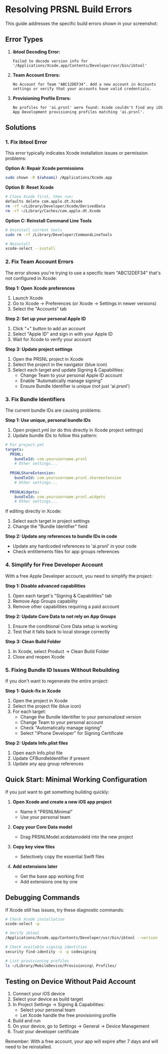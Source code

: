 # Resolving PRSNL Build Errors

This guide addresses the specific build errors shown in your screenshot:

## Error Types

1. **ibtool Decoding Error:**
   ```
   Failed to decode version info for '/Applications/Xcode.app/Contents/Developer/usr/bin/ibtool'
   ```

2. **Team Account Errors:**
   ```
   No Account for Team "ABC12DEF34". Add a new account in Accounts settings or verify that your accounts have valid credentials.
   ```

3. **Provisioning Profile Errors:**
   ```
   No profiles for 'ai.prsnl' were found: Xcode couldn't find any iOS App Development provisioning profiles matching 'ai.prsnl'.
   ```

## Solutions

### 1. Fix ibtool Error

This error typically indicates Xcode installation issues or permission problems:

**Option A: Repair Xcode permissions**
```bash
sudo chown -R $(whoami) /Applications/Xcode.app
```

**Option B: Reset Xcode**
```bash
# Close Xcode first, then run:
defaults delete com.apple.dt.Xcode
rm -rf ~/Library/Developer/Xcode/DerivedData
rm -rf ~/Library/Caches/com.apple.dt.Xcode
```

**Option C: Reinstall Command Line Tools**
```bash
# Uninstall current tools
sudo rm -rf /Library/Developer/CommandLineTools

# Reinstall
xcode-select --install
```

### 2. Fix Team Account Errors

The error shows you're trying to use a specific team "ABC12DEF34" that's not configured in Xcode:

**Step 1: Open Xcode preferences**
1. Launch Xcode
2. Go to Xcode → Preferences (or Xcode → Settings in newer versions)
3. Select the "Accounts" tab

**Step 2: Set up your personal Apple ID**
1. Click "+" button to add an account
2. Select "Apple ID" and sign in with your Apple ID
3. Wait for Xcode to verify your account

**Step 3: Update project settings**
1. Open the PRSNL project in Xcode
2. Select the project in the navigator (blue icon)
3. Select each target and update Signing & Capabilities:
   - Change Team to your personal Apple ID account
   - Enable "Automatically manage signing"
   - Ensure Bundle Identifier is unique (not just 'ai.prsnl')

### 3. Fix Bundle Identifiers

The current bundle IDs are causing problems:

**Step 1: Use unique, personal bundle IDs**
1. Open project.yml (or do this directly in Xcode project settings)
2. Update bundle IDs to follow this pattern:

```yaml
# For project.yml
targets:
  PRSNL:
    bundleId: com.yourusername.prsnl
    # Other settings...
  
  PRSNLShareExtension:
    bundleId: com.yourusername.prsnl.shareextension
    # Other settings...
    
  PRSNLWidgets:
    bundleId: com.yourusername.prsnl.widgets
    # Other settings...
```

If editing directly in Xcode:
1. Select each target in project settings
2. Change the "Bundle Identifier" field

**Step 2: Update any references to bundle IDs in code**
- Update any hardcoded references to 'ai.prsnl' in your code
- Check entitlements files for app groups references

### 4. Simplify for Free Developer Account

With a free Apple Developer account, you need to simplify the project:

**Step 1: Disable advanced capabilities**
1. Open each target's "Signing & Capabilities" tab
2. Remove App Groups capability
3. Remove other capabilities requiring a paid account

**Step 2: Update Core Data to not rely on App Groups**
1. Ensure the conditional Core Data setup is working
2. Test that it falls back to local storage correctly

**Step 3: Clean Build Folder**
1. In Xcode, select Product → Clean Build Folder
2. Close and reopen Xcode

### 5. Fixing Bundle ID Issues Without Rebuilding

If you don't want to regenerate the entire project:

**Step 1: Quick-fix in Xcode**
1. Open the project in Xcode
2. Select the project file (blue icon)
3. For each target:
   - Change the Bundle Identifier to your personalized version
   - Change Team to your personal account
   - Check "Automatically manage signing"
   - Select "iPhone Developer" for Signing Certificate

**Step 2: Update Info.plist files**
1. Open each Info.plist file
2. Update CFBundleIdentifier if present
3. Update any app group references

## Quick Start: Minimal Working Configuration

If you just want to get something building quickly:

1. **Open Xcode and create a new iOS app project**
   - Name it "PRSNLMinimal"
   - Use your personal team

2. **Copy your Core Data model**
   - Drag PRSNLModel.xcdatamodeld into the new project

3. **Copy key view files**
   - Selectively copy the essential Swift files

4. **Add extensions later**
   - Get the base app working first
   - Add extensions one by one

## Debugging Commands

If Xcode still has issues, try these diagnostic commands:

```bash
# Check Xcode installation
xcode-select -p

# Verify ibtool
/Applications/Xcode.app/Contents/Developer/usr/bin/ibtool --version

# Check available signing identities
security find-identity -v -p codesigning

# List provisioning profiles
ls ~/Library/MobileDevice/Provisioning\ Profiles/
```

## Testing on Device Without Paid Account

1. Connect your iOS device
2. Select your device as build target
3. In Project Settings → Signing & Capabilities:
   - Select your personal team
   - Let Xcode handle the free provisioning profile
4. Build and run
5. On your device, go to Settings → General → Device Management
6. Trust your developer certificate

Remember: With a free account, your app will expire after 7 days and will need to be reinstalled.